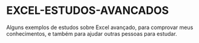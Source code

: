 # EXCEL-ESTUDOS-AVANCADOS

Alguns exemplos de estudos sobre Excel avançado, para comprovar meus conhecimentos, e também para ajudar outras pessoas para estudar.
